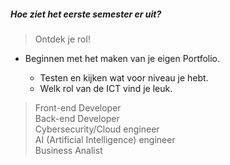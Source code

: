 ##### Hoe ziet het eerste semester er uit?

>Ontdek je rol!

+ Beginnen met het maken van je eigen Portfolio.

    + Testen en kijken wat voor niveau je hebt.
    + Welk rol van de ICT vind je leuk.

>Front-end Developer<br>
Back-end Developer<br>
Cybersecurity/Cloud engineer<br>
AI (Artificial Intelligence) engineer<br>
Business Analist<br>

